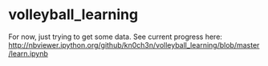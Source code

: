 volleyball_learning
===================

For now, just trying to get some data.
See current progress here:
http://nbviewer.ipython.org/github/kn0ch3n/volleyball_learning/blob/master/learn.ipynb
